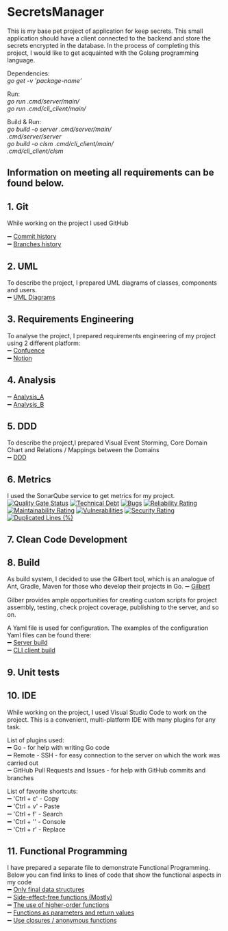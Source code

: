 # SecretsManager
This is my base pet project of application for keep secrets.
This small application should have a client connected to the backend and store the secrets encrypted in the database.
In the process of completing this project, I would like to get acquainted with the Golang programming language.

Dependencies:<br />
_go get -v 'package-name'_  <br />

Run:<br />
_go run .cmd/server/main/_  <br />
_go run .cmd/cli_client/main/_  <br />

Build & Run:<br />
_go build -o server .cmd/server/main/_ <br />
_.cmd/server/server_ <br />
_go build -o clsm .cmd/cli_client/main/_ <br />
_.cmd/cli_client/clsm_ <br />


## Information on meeting all requirements can be found below.
## 1. Git
While working on the project I used GitHub

:heavy_minus_sign: [Commit history](https://github.com/40104/SecretsManager/commits/main) <br />
:heavy_minus_sign: [Branches history](https://github.com/40104/SecretsManager/branches) <br />

## 2. UML 
To describe the project, I prepared UML diagrams of classes, components and users. <br />
:heavy_minus_sign: [UML Diagrams](https://github.com/40104/SecretsManager/tree/main/diagrams)<br />

## 3. Requirements Engineering
To analyse the project, I prepared requirements engineering of my project using 2 different platform: <br />
:heavy_minus_sign: [Confuence](https://40104.atlassian.net/wiki/spaces/~615f3ba3bfa2c1006bd815a0/pages/294913/40104+Secrets+Manager)<br />
:heavy_minus_sign: [Notion](https://amusing-snake-490.notion.site/40104-Secrets-Manager-9aa9eac6b6224574b30825b51bad64c2)<br />

## 4. Analysis
:heavy_minus_sign: [Analysis_A](https://github.com/40104/SecretsManager/blob/main/documets/Analyse_A.md)<br />
:heavy_minus_sign: [Analysis_B](https://github.com/40104/SecretsManager/blob/main/documets/Analyse_B.md)<br />
## 5. DDD
To describe the project,I prepared Visual Event Storming, Core Domain Chart and Relations / Mappings between the Domains  <br />
:heavy_minus_sign: [DDD](https://github.com/40104/SecretsManager/blob/main/diagrams/DDD.pdf)<br />

## 6. Metrics
I used the SonarQube service to get metrics for my project. <br />
[![Quality Gate Status](https://sonarcloud.io/api/project_badges/measure?project=40104_SecretsManager&metric=alert_status)](https://sonarcloud.io/summary/new_code?id=40104_SecretsManager)
[![Technical Debt](https://sonarcloud.io/api/project_badges/measure?project=40104_SecretsManager&metric=sqale_index)](https://sonarcloud.io/summary/new_code?id=40104_SecretsManager)
[![Bugs](https://sonarcloud.io/api/project_badges/measure?project=40104_SecretsManager&metric=bugs)](https://sonarcloud.io/summary/new_code?id=40104_SecretsManager)
[![Reliability Rating](https://sonarcloud.io/api/project_badges/measure?project=40104_SecretsManager&metric=reliability_rating)](https://sonarcloud.io/summary/new_code?id=40104_SecretsManager)
[![Maintainability Rating](https://sonarcloud.io/api/project_badges/measure?project=40104_SecretsManager&metric=sqale_rating)](https://sonarcloud.io/summary/new_code?id=40104_SecretsManager)
[![Vulnerabilities](https://sonarcloud.io/api/project_badges/measure?project=40104_SecretsManager&metric=vulnerabilities)](https://sonarcloud.io/summary/new_code?id=40104_SecretsManager)
[![Security Rating](https://sonarcloud.io/api/project_badges/measure?project=40104_SecretsManager&metric=security_rating)](https://sonarcloud.io/summary/new_code?id=40104_SecretsManager)
[![Duplicated Lines (%)](https://sonarcloud.io/api/project_badges/measure?project=40104_SecretsManager&metric=duplicated_lines_density)](https://sonarcloud.io/summary/new_code?id=40104_SecretsManager)

## 7. Clean Code Development

## 8. Build

As build system, I decided to use the Gilbert tool, which is an analogue of Ant, Gradle, Maven for those who develop their projects in Go. 
:heavy_minus_sign: [Gilbert](https://github.com/go-gilbert/gilbert)<br />


Gilber provides ample opportunities for creating custom scripts for project assembly, testing, check project coverage, publishing to the server, and so on. <br />

A Yaml file is used for configuration. The examples of the configuration Yaml files can be found there: <br />
:heavy_minus_sign: [Server build](https://github.com/40104/SecretsManager/blob/main/cmd/server/gilbert.yaml)<br />
:heavy_minus_sign: [CLI client build](https://github.com/40104/SecretsManager/blob/main/cmd/cli_client/gilbert.yaml)<br />


## 9. Unit tests

## 10. IDE
While working on the project, I used Visual Studio Code to work on the project.
This is a convenient, multi-platform IDE with many plugins for any task.

List of plugins used:<br />
:heavy_minus_sign: Go - for help with writing Go code <br />
:heavy_minus_sign: Remote - SSH - for easy connection to the server on which the work was carried out <br />
:heavy_minus_sign: GitHub Pull Requests and Issues - for help with GitHub commits and branches <br />

List of favorite shortcuts:<br />
:heavy_minus_sign: 'Ctrl + c' - Copy <br />
:heavy_minus_sign: 'Ctrl + v' - Paste <br />
:heavy_minus_sign: 'Ctrl + f' - Search <br />
:heavy_minus_sign: 'Ctrl + '' - Console <br />
:heavy_minus_sign: 'Ctrl + r' - Replace <br />

## 11. Functional Programming
I have prepared a separate file to demonstrate Functional Programming. Below you can find links to lines of code that show the functional aspects in my code <br />
:heavy_minus_sign: [Only final data structures](https://github.com/40104/SecretsManager/blob/main/cmd/examples/Functional_Programming.go#L10-L21)<br />
:heavy_minus_sign: [Side-effect-free functions (Mostly)](https://github.com/40104/SecretsManager/blob/main/cmd/examples/Functional_Programming.go#L23-L35)<br />
:heavy_minus_sign: [The use of higher-order functions](https://github.com/40104/SecretsManager/blob/main/cmd/examples/Functional_Programming.go#L37-L51)<br />
:heavy_minus_sign: [Functions as parameters and return values](https://github.com/40104/SecretsManager/blob/main/cmd/examples/Functional_Programming.go#L53-L75)<br />
:heavy_minus_sign: [Use closures / anonymous functions](https://github.com/40104/SecretsManager/blob/main/cmd/examples/Functional_Programming.go#L77-L87)<br />




